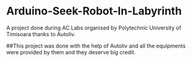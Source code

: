 # Arduino-Seek-Robot-In-Labyrinth
A project done during AC Labs organised by Polytechnic University of Timisoara thanks to Autoliv. 


##This project was done with the help of Autoliv and all the equipments were provided by them and they deserve big credit.